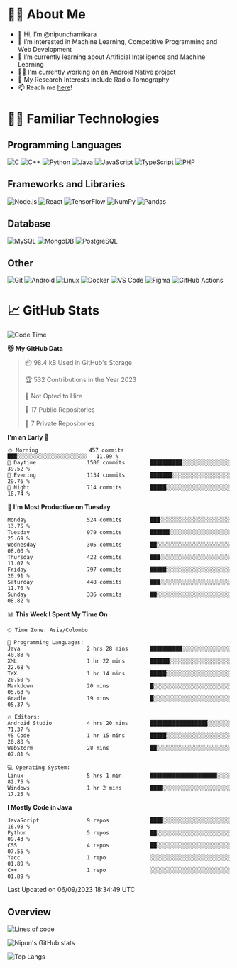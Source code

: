 # 🙋‍♂️ About Me
- 👋 Hi, I’m @nipunchamikara
- 👀 I’m interested in Machine Learning, Competitive Programming and Web Development
- 🌱 I’m currently learning about Artificial Intelligence and Machine Learning
- 🧑‍💻 I'm currently working on an Android Native project
- 📜 My Research Interests include Radio Tomography
- 📫 Reach me [here](mailto:nipunchamikara@yahoo.com)!

# 👨‍💻 Familiar Technologies

## Programming Languages
![C](https://img.icons8.com/color/48/000000/c-programming.png "C")
![C++](https://img.icons8.com/color/48/000000/c-plus-plus-logo.png "C++")
![Python](https://img.icons8.com/color/48/000000/python.png "Python")
![Java](https://img.icons8.com/color/48/000000/java-coffee-cup-logo.png "Java")
![JavaScript](https://img.icons8.com/color/48/000000/javascript.png "JavaScript")
![TypeScript](https://img.icons8.com/color/48/000000/typescript.png "TypeScript")
![PHP](https://img.icons8.com/officel/48/000000/php-logo.png "PHP")

## Frameworks and Libraries
![Node.js](https://img.icons8.com/color/48/000000/nodejs.png "Node.js")
![React](https://img.icons8.com/officel/48/000000/react.png "React")
![TensorFlow](https://img.icons8.com/color/48/000000/tensorflow.png "TensorFlow")
![NumPy](https://img.icons8.com/color/48/000000/numpy.png "NumPy")
![Pandas](https://img.icons8.com/color/48/000000/pandas.png "Pandas")

## Database
![MySQL](https://img.icons8.com/color/48/000000/mysql-logo.png "MySQL")
![MongoDB](https://img.icons8.com/color/48/000000/mongodb.png "MongoDB")
![PostgreSQL](https://img.icons8.com/color/48/000000/postgreesql.png "PostgreSQL")

## Other
![Git](https://img.icons8.com/color/48/000000/git.png "Git")
![Android](https://img.icons8.com/color/48/000000/android-os.png "Android")
![Linux](https://img.icons8.com/color/48/000000/linux.png "Linux")
![Docker](https://img.icons8.com/color/48/000000/docker.png "Docker")
![VS Code](https://img.icons8.com/color/48/000000/visual-studio-code-2019.png "VS Code")
![Figma](https://img.icons8.com/color/48/000000/figma.png "Figma")
![GitHub Actions](https://img.icons8.com/color/48/000000/github.png "GitHub Actions")

# 📈 GitHub Stats

<!--START_SECTION:waka-->
![Code Time](http://img.shields.io/badge/Code%20Time-6%20hrs%204%20mins-blue)

**🐱 My GitHub Data** 

> 📦 98.4 kB Used in GitHub's Storage 
 > 
> 🏆 532 Contributions in the Year 2023
 > 
> 🚫 Not Opted to Hire
 > 
> 📜 17 Public Repositories 
 > 
> 🔑 7 Private Repositories 
 > 
**I'm an Early 🐤** 

```text
🌞 Morning                457 commits         ███░░░░░░░░░░░░░░░░░░░░░░   11.99 % 
🌆 Daytime                1506 commits        ██████████░░░░░░░░░░░░░░░   39.52 % 
🌃 Evening                1134 commits        ███████░░░░░░░░░░░░░░░░░░   29.76 % 
🌙 Night                  714 commits         █████░░░░░░░░░░░░░░░░░░░░   18.74 % 
```
📅 **I'm Most Productive on Tuesday** 

```text
Monday                   524 commits         ███░░░░░░░░░░░░░░░░░░░░░░   13.75 % 
Tuesday                  979 commits         ██████░░░░░░░░░░░░░░░░░░░   25.69 % 
Wednesday                305 commits         ██░░░░░░░░░░░░░░░░░░░░░░░   08.00 % 
Thursday                 422 commits         ███░░░░░░░░░░░░░░░░░░░░░░   11.07 % 
Friday                   797 commits         █████░░░░░░░░░░░░░░░░░░░░   20.91 % 
Saturday                 448 commits         ███░░░░░░░░░░░░░░░░░░░░░░   11.76 % 
Sunday                   336 commits         ██░░░░░░░░░░░░░░░░░░░░░░░   08.82 % 
```


📊 **This Week I Spent My Time On** 

```text
🕑︎ Time Zone: Asia/Colombo

💬 Programming Languages: 
Java                     2 hrs 28 mins       ██████████░░░░░░░░░░░░░░░   40.88 % 
XML                      1 hr 22 mins        ██████░░░░░░░░░░░░░░░░░░░   22.68 % 
TeX                      1 hr 14 mins        █████░░░░░░░░░░░░░░░░░░░░   20.50 % 
Markdown                 20 mins             █░░░░░░░░░░░░░░░░░░░░░░░░   05.63 % 
Gradle                   19 mins             █░░░░░░░░░░░░░░░░░░░░░░░░   05.37 % 

🔥 Editors: 
Android Studio           4 hrs 20 mins       ██████████████████░░░░░░░   71.37 % 
VS Code                  1 hr 15 mins        █████░░░░░░░░░░░░░░░░░░░░   20.83 % 
WebStorm                 28 mins             ██░░░░░░░░░░░░░░░░░░░░░░░   07.81 % 

💻 Operating System: 
Linux                    5 hrs 1 min         █████████████████████░░░░   82.75 % 
Windows                  1 hr 2 mins         ████░░░░░░░░░░░░░░░░░░░░░   17.25 % 
```

**I Mostly Code in Java** 

```text
JavaScript               9 repos             ████░░░░░░░░░░░░░░░░░░░░░   16.98 % 
Python                   5 repos             ██░░░░░░░░░░░░░░░░░░░░░░░   09.43 % 
CSS                      4 repos             ██░░░░░░░░░░░░░░░░░░░░░░░   07.55 % 
Yacc                     1 repo              ░░░░░░░░░░░░░░░░░░░░░░░░░   01.89 % 
C++                      1 repo              ░░░░░░░░░░░░░░░░░░░░░░░░░   01.89 % 
```




 Last Updated on 06/09/2023 18:34:49 UTC
<!--END_SECTION:waka-->

## Overview 
![Lines of code](https://img.shields.io/badge/From%20Hello%20World%20I've%20written-1.2%20million%20lines%20of%20code-blue)

![Nipun's GitHub stats](https://github-readme-stats.vercel.app/api?username=nipunchamikara&show_icons=true&theme=radical)

![Top Langs](https://github-readme-stats.vercel.app/api/top-langs/?username=nipunchamikara&layout=compact&theme=radical)
